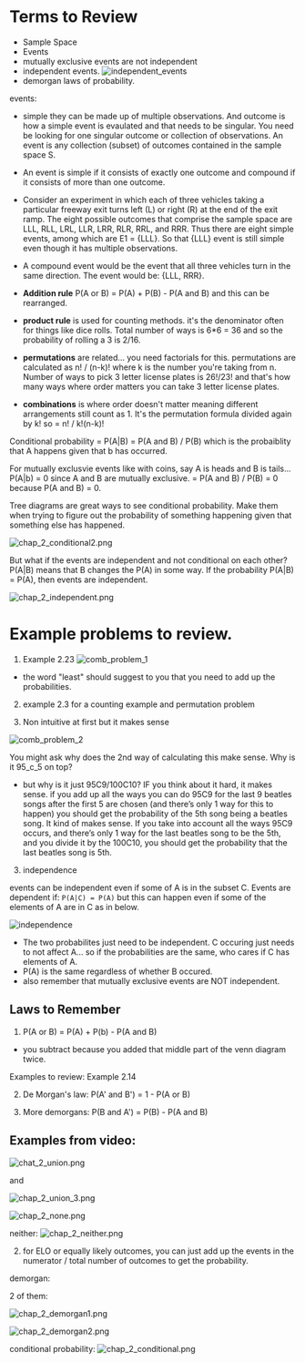 # Terms to Review
- Sample Space
- Events
- mutually exclusive events are not independent
- independent events.
![independent_events](../images/indepedent_definition.png)
- demorgan laws of probability.


events: 
- simple they can be made up of multiple observations. And outcome is how a simple event is evaulated and that needs to be singular. You need be looking for one singular outcome or collection of observations. An event is any collection (subset) of outcomes contained in the sample space S. 
- An event is simple if it consists of exactly one outcome and compound if it consists of more than one outcome.
- Consider an experiment in which each of three vehicles taking a particular freeway exit turns left (L) or right (R) at the end of the exit ramp. The eight possible outcomes that comprise the sample space are LLL, RLL, LRL, LLR, LRR, RLR, RRL, and RRR. Thus there are eight simple events, among which are E1 = {LLL}. So that {LLL} event is still simple even though it has multiple observations.
- A compound event would be the event that all three vehicles turn in the same direction. The event would be: {LLL, RRR}.

- **Addition rule** P(A or B) = P(A) + P(B) - P(A and B) and this can be rearranged.

- **product rule** is used for counting methods. it's the denominator often for things like dice rolls. Total number of ways is 6*6 = 36 and so the probability of rolling a 3 is 2/16.

- **permutations** are related... you need factorials for this. permutations are calculated as n! / (n-k)! where k is the number you're taking from n. Number of ways to pick 3 letter license plates is 26!/23! and that's how many ways where order matters you can take 3 letter license plates.

- **combinations** is where order doesn't matter meaning different arrangements still count as 1. It's the permutation formula divided again by k! so = n! / k!(n-k)!

Conditional probability = P(A|B) = P(A and B) / P(B) which is the probaiblity that A happens given that b has occurred.

For mutually exclusvie events like with coins, say A is heads and B is tails... P(A|b) = 0 since A and B are mutually exclusive.  = P(A and B) / P(B) = 0 because P(A and B) = 0.


Tree diagrams are great ways to see conditional probability. Make them when trying to figure out the probability of something happening given that something else has happened. 

![chap_2_conditional2.png](../images/chap_2_conditional2.png)

But what if the events are independent and not conditional on each other? P(A|B) means that B changes the P(A) in some way. If the probability P(A|B) = P(A), then events are independent. 

![chap_2_independent.png](../images/chap_2_independent.png)

# Example problems to review.

1. Example 2.23
![comb_problem_1](../images/combination_problem_1.png)
- the word "least" should suggest to you that you need to add up the probabilities.

2. example 2.3 for a counting example and permutation problem

2. Non intuitive at first but it makes sense

![comb_problem_2](../images/combination_problem_2.png)

You might ask why does the 2nd way of calculating this make sense. Why is it 95_c_5 on top?
- but why is it just 95C9/100C10? IF you think about it hard, it makes sense. if you add up all the ways you can do 95C9 for the last 9 beatles songs after the first 5 are chosen (and there’s only 1 way for this to happen) you should get the probability of the 5th song being a beatles song. It kind of makes sense. If you take into account all the ways 95C9 occurs, and there’s only 1 way for the last beatles song to be the 5th, and you divide it by the 100C10, you should get the probability that the last beatles song is 5th.

3. independence

events can be independent even if some of A is in the subset C. 
Events are dependent if: `P(A|C) = P(A)` but this can happen even if some of the elements of A are in C as in below.

![independence](../images/independent.png)

- The two probabilites just need to be independent. C occuring just needs to not affect A... so if the probabilities are the same, who cares if C has elements of A.
- P(A) is the same regardless of whether B occured.
- also remember that mutually exclusive events are NOT independent.


## Laws to Remember

1. P(A or B) = P(A) + P(b) - P(A and B)
- you subtract because you added that middle part of the venn diagram twice.

Examples to review: Example 2.14


2. De Morgan's law: P(A' and B') = 1 - P(A or B)

3. More demorgans: P(B and A') = P(B) - P(A and B)




## Examples from video:

![chat_2_union.png](../images/chat_2_union.png)

and 

![chap_2_union_3.png](../images/chap_2_union_3.png)

![chap_2_none.png](../images/chap_2_none.png)

neither:
![chap_2_neither.png](../images/chap_2_neither.png)

2. for ELO or equally likely outcomes, you can just add up the events in the numerator / total number of outcomes to get the probability.


demorgan:

2 of them:

![chap_2_demorgan1.png](..%2Fimages%2Fchap_2_demorgan1.png)

![chap_2_demorgan2.png](../images/chap_2_demorgan2.png)

conditional probability:
![chap_2_conditional.png](../images/chap_2_conditional.png)
